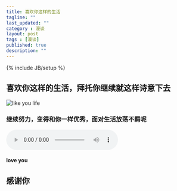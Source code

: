 ```yaml
---
title: 喜欢你这样的生活
tagline: ""
last_updated: ""
category : 漫谈
layout: post
tags : [漫谈]
published: true
description: ""
---
```

{% include JB/setup %}

## 喜欢你这样的生活，拜托你继续就这样诗意下去
![like you life](http://rustic.img-cn-qingdao.aliyuncs.com/myLife/mmexport1476368725790.jpg@888w)  

### 继续努力，变得和你一样优秀，面对生活放荡不羁呢  
<audio src="http://rustic.oss-cn-qingdao.aliyuncs.com/music/Eagles_Doolin_Dalton.mp3" controls="controls">
Your browser does not support the audio tag.
</audio>  

#### love you  

## 感谢你
